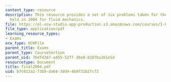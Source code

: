 ```yaml
---
content_type: resource
description: This resource provides a set of six problems taken for the final exam
  held in 2004 for fluid mechanics.
file: https://ol-ocw-studio-app-production.s3.amazonaws.com/courses/1-060-engineering-mechanics-ii-spring-2006/b7c613a273b9da643dd44b9731b2fc72_final2004.pdf
file_type: application/pdf
learning_resource_types:
- Exams
ocw_type: OCWFile
parent_title: Exams
parent_type: CourseSection
parent_uid: 76dfd267-a455-52ff-38e0-8187ba261e5d
resourcetype: Document
title: final2004.pdf
uid: b7c613a2-73b9-da64-3dd4-4b9731b2fc72
---
```

